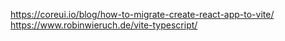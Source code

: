 https://coreui.io/blog/how-to-migrate-create-react-app-to-vite/
https://www.robinwieruch.de/vite-typescript/

